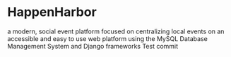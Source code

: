 # HappenHarbor
a modern, social event platform focused on centralizing local events on an accessible and easy to use web platform using the MySQL Database Management System and Django frameworks
Test commit